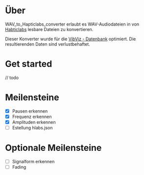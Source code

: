 # Über
WAV_to_Hapticlabs_converter erlaubt es WAV-Audiodateien in von [Habticlabs](https://www.hapticlabs.io/hapticlabs-studio) lesbare Dateien zu konvertieren.

Dieser Konverter wurde für die [VibViz - Datenbank](https://github.com/derikon/VibViz-Dataset) optimiert. Die resultierenden Daten sind verlustbehaftet.

# Get started
// todo

# Meilensteine

- [x] Pausen erkennen
- [x] Frequenz erkennen
- [x] Amplituden erkennen
- [ ] Estellung hlabs.json

# Optionale Meilensteine

- [ ] Signalform erkennen
- [ ] Fading
